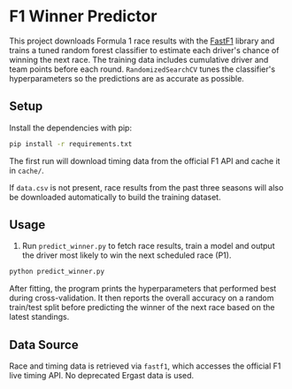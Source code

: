 # F1 Winner Predictor

This project downloads Formula 1 race results with the
[FastF1](https://github.com/theOehrly/Fast-F1) library and trains a tuned
random forest classifier to estimate each driver's chance of winning the next
race.
The training data includes cumulative driver and team points before each round.
`RandomizedSearchCV` tunes the classifier's hyperparameters so the predictions
are as accurate as possible.

## Setup

Install the dependencies with pip:

```bash
pip install -r requirements.txt
```

The first run will download timing data from the official F1 API and cache it in
`cache/`.

If `data.csv` is not present, race results from the past three seasons will also
be downloaded automatically to build the training dataset.

## Usage

1. Run `predict_winner.py` to fetch race results, train a model and output the
   driver most likely to win the next scheduled race (P1).

```bash
python predict_winner.py
```

After fitting, the program prints the hyperparameters that performed best during
cross-validation. It then reports the overall accuracy on a random train/test
split before predicting the winner of the next race based on the latest
standings.

## Data Source

Race and timing data is retrieved via `fastf1`, which accesses the official F1
live timing API. No deprecated Ergast data is used.
